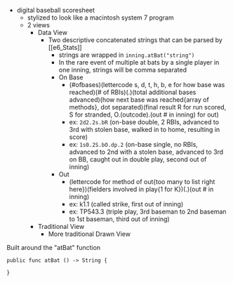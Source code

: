 - digital baseball scoresheet
	- stylized to look like a macintosh system 7 program
	- 2 views
		- Data View
			-  Two descriptive concatenated strings that can be parsed by [[e6_Stats]]
				- strings are wrapped in `inning.atBat("string")`
				- In the rare event of multiple at bats by a single player in one inning, strings will be comma separated
				- On Base
					- (#ofbases)(lettercode s, d, t, h, b, e for how base was reached)(# of RBIs)(.)(total additional bases advanced)(how next base was reached{array of methods}, dot separated)(final result R for run scored, S for stranded, O.(outcode).(out # in inning) for out)
					- ex: `2d2.2s.bR` (on-base double, 2 RBIs, advanced to 3rd with stolen base, walked in to home, resulting in score)
					- ex: `1s0.2S.bO.dp.2` (on-base single, no RBIs, advanced to 2nd with a stolen base, advanced to 3rd on BB, caught out in double play, second out of inning)
				- Out
					- (lettercode for method of out{too many to list right here})(fielders involved in play{1 for K})(.)(out # in inning)
					- ex: k1.1 (called strike, first out of inning)
					- ex: TP543.3 (triple play, 3rd baseman to 2nd baseman to 1st baseman, third out of inning)
		- Traditional View
			- More traditional Drawn View

Built around the "atBat" function
```
public func atBat () -> String {
	
}
```

